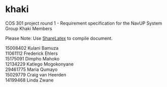 # khaki
COS 301 project round 1 - Requirement specification for the NavUP System
Group Khaki Members

Please Note: Use [ShareLatex](https://www.sharelatex.com) to compile document. 

15008402 Kulani Bamuza</br>
11061112 Frederick Ehlers</br>
15175091 Dimpho Mahoko</br>
12134229 Katlego Mogokonyane</br>
29461775 Maria Qumayo</br>
15029779 Craig van Heerden</br>
14199468 Linda Zwane</br>
